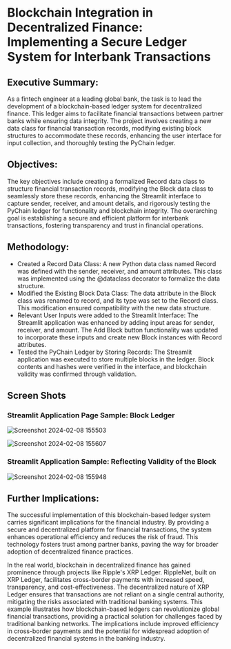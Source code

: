 # Blockchain Integration in Decentralized Finance: Implementing a Secure Ledger System for Interbank Transactions

## Executive Summary:
As a fintech engineer at a leading global bank, the task is to lead the development of a blockchain-based ledger system for decentralized finance. This ledger aims to facilitate financial transactions between partner banks while ensuring data integrity. The project involves creating a new data class for financial transaction records, modifying existing block structures to accommodate these records, enhancing the user interface for input collection, and thoroughly testing the PyChain ledger.

## Objectives:
The key objectives include creating a formalized Record data class to structure financial transaction records, modifying the Block data class to seamlessly store these records, enhancing the Streamlit interface to capture sender, receiver, and amount details, and rigorously testing the PyChain ledger for functionality and blockchain integrity. The overarching goal is establishing a secure and efficient platform for interbank transactions, fostering transparency and trust in financial operations.

## Methodology:
- Created a Record Data Class: A new Python data class named Record was defined with the sender, receiver, and amount attributes. This class was implemented using the @dataclass decorator to formalize the data structure.
- Modified the Existing Block Data Class: The data attribute in the Block class was renamed to record, and its type was set to the Record class. This modification ensured compatibility with the new data structure.
- Relevant User Inputs were added to the Streamlit Interface: The Streamlit application was enhanced by adding input areas for sender, receiver, and amount. The Add Block button functionality was updated to incorporate these inputs and create new Block instances with Record attributes.
- Tested the PyChain Ledger by Storing Records: The Streamlit application was executed to store multiple blocks in the ledger. Block contents and hashes were verified in the interface, and blockchain validity was confirmed through validation.
## Screen Shots 
### Streamlit Application Page Sample: Block Ledger 
![Screenshot 2024-02-08 155503](https://github.com/du2347/Blockchain-/assets/144859613/14633eca-8785-463a-a309-08c28baf63d8)

![Screenshot 2024-02-08 155607](https://github.com/du2347/Blockchain-/assets/144859613/b27106f1-b613-4bee-a00f-ab58379ebd28)

### Streamlit Application Sample: Reflecting Validity of the Block
![Screenshot 2024-02-08 155948](https://github.com/du2347/Blockchain-/assets/144859613/dcbc63e7-693c-4619-86c9-6ab1f9d38d0b)

## Further Implications:
The successful implementation of this blockchain-based ledger system carries significant implications for the financial industry. By providing a secure and decentralized platform for financial transactions, the system enhances operational efficiency and reduces the risk of fraud. This technology fosters trust among partner banks, paving the way for broader adoption of decentralized finance practices.

In the real world, blockchain in decentralized finance has gained prominence through projects like Ripple's XRP Ledger. RippleNet, built on XRP Ledger, facilitates cross-border payments with increased speed, transparency, and cost-effectiveness. The decentralized nature of XRP Ledger ensures that transactions are not reliant on a single central authority, mitigating the risks associated with traditional banking systems. This example illustrates how blockchain-based ledgers can revolutionize global financial transactions, providing a practical solution for challenges faced by traditional banking networks. The implications include improved efficiency in cross-border payments and the potential for widespread adoption of decentralized financial systems in the banking industry.
